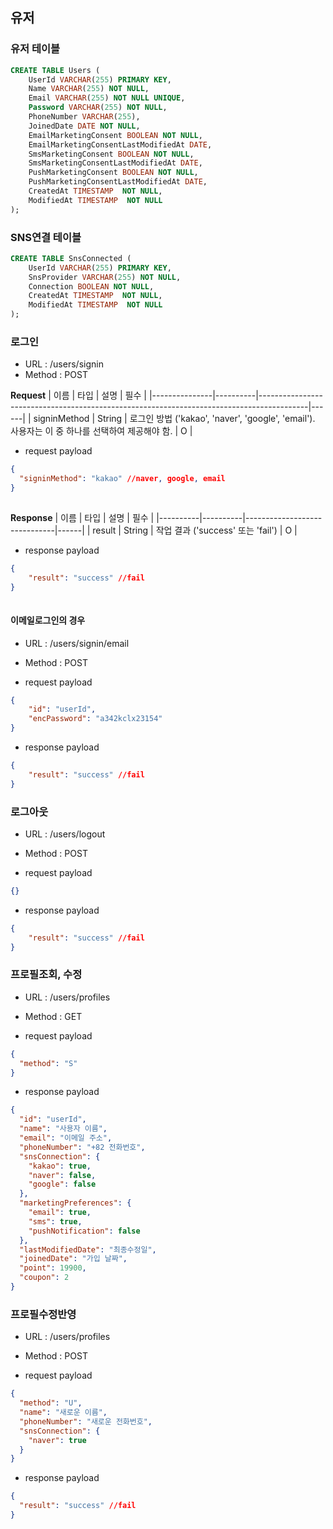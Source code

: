 ## 유저

### 유저 테이블
```sql
CREATE TABLE Users (
    UserId VARCHAR(255) PRIMARY KEY,
    Name VARCHAR(255) NOT NULL,
    Email VARCHAR(255) NOT NULL UNIQUE,
    Password VARCHAR(255) NOT NULL,
    PhoneNumber VARCHAR(255),
    JoinedDate DATE NOT NULL,
    EmailMarketingConsent BOOLEAN NOT NULL,
    EmailMarketingConsentLastModifiedAt DATE,
    SmsMarketingConsent BOOLEAN NOT NULL,
    SmsMarketingConsentLastModifiedAt DATE,
    PushMarketingConsent BOOLEAN NOT NULL,
    PushMarketingConsentLastModifiedAt DATE,
    CreatedAt TIMESTAMP  NOT NULL,
    ModifiedAt TIMESTAMP  NOT NULL
);
```

### SNS연결 테이블
```sql
CREATE TABLE SnsConnected (
    UserId VARCHAR(255) PRIMARY KEY,
    SnsProvider VARCHAR(255) NOT NULL,
    Connection BOOLEAN NOT NULL,
    CreatedAt TIMESTAMP  NOT NULL,
    ModifiedAt TIMESTAMP  NOT NULL
);
```

### 로그인
 - URL : /users/signin
 - Method : POST

**Request**
| 이름          | 타입     | 설명                                                                                       | 필수 |
|---------------|----------|------------------------------------------------------------------------------------------|------|
| signinMethod  | String   | 로그인 방법 ('kakao', 'naver', 'google', 'email'). 사용자는 이 중 하나를 선택하여 제공해야 함. | O    |

 - request payload
```json
{
  "signinMethod": "kakao" //naver, google, email
}
    
```

**Response**
| 이름     | 타입     | 설명                           | 필수 |
|----------|----------|------------------------------|------|
| result   | String   | 작업 결과 ('success' 또는 'fail') | O    |

 - response payload
```json
{
    "result": "success" //fail
}
    
```

#### 이메일로그인의 경우
 - URL : /users/signin/email
 - Method : POST

 - request payload
```json
{
    "id": "userId",
    "encPassword": "a342kclx23154"    
}
```

 - response payload
```json
{
    "result": "success" //fail
}
```

### 로그아웃
 - URL : /users/logout
 - Method : POST

 - request payload
```json
{}
```

 - response payload
```json
{
    "result": "success" //fail
}
```

### 프로필조회, 수정
 - URL : /users/profiles
 - Method : GET

 - request payload
```json
{
  "method": "S"
}
```

 - response payload
```json
{
  "id": "userId",
  "name": "사용자 이름",
  "email": "이메일 주소",
  "phoneNumber": "+82 전화번호",
  "snsConnection": {
    "kakao": true,
    "naver": false,
    "google": false
  },
  "marketingPreferences": {
    "email": true,
    "sms": true,
    "pushNotification": false
  },
  "lastModifiedDate": "최종수정일",
  "joinedDate": "가입 날짜",
  "point": 19900,
  "coupon": 2
}
```

### 프로필수정반영
 - URL : /users/profiles
 - Method : POST

 - request payload
```json
{
  "method": "U",
  "name": "새로운 이름",
  "phoneNumber": "새로운 전화번호",
  "snsConnection": {
    "naver": true
  }
}
```

 - response payload
```json
{
  "result": "success" //fail
}
```